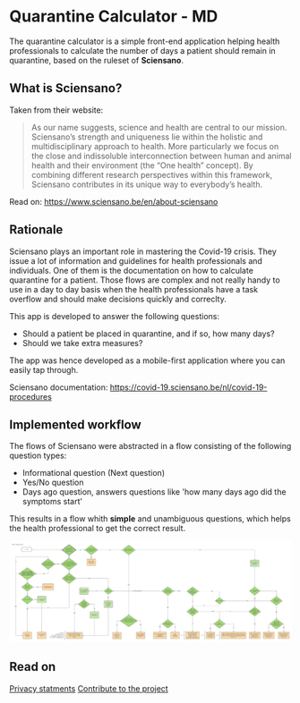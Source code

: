 # Quarantine Calculator - MD
The quarantine calculator is a simple front-end application helping health professionals to calculate
the number of days a patient should remain in quarantine, based on the ruleset of __Sciensano__. 

## What is Sciensano?
Taken from their website:

> As our name suggests, science and health are central to our mission. Sciensano’s strength and uniqueness lie within the holistic and multidisciplinary approach to health. More particularly we focus on the close and indissoluble interconnection between human and animal health and their environment (the “One health” concept). By combining different research perspectives within this framework, Sciensano contributes in its unique way to everybody’s health.

Read on: https://www.sciensano.be/en/about-sciensano 

## Rationale
Sciensano plays an important role in mastering the Covid-19 crisis. They issue a lot of information and guidelines
for health professionals and individuals. One of them is the documentation on how to calculate 
quarantine for a patient. Those flows are complex and not really handy to use in a day to day basis when the health
professionals have a task overflow and should make decisions quickly and correclty.

This app is developed to answer the following questions:
- Should a patient be placed in quarantine, and if so, how many days?
- Should we take extra measures?

The app was hence developed as a mobile-first application where you can easily tap through. 

Sciensano documentation:
https://covid-19.sciensano.be/nl/covid-19-procedures

## Implemented workflow
The flows of Sciensano were abstracted in a flow consisting of the following question types:

- Informational question (Next question)
- Yes/No question
- Days ago question, answers questions like 'how many days ago did the symptoms start'

This results in a flow whith **simple** and unambiguous questions, which helps the health professional
to get the correct result.

![Flow based on Sciensano documentation](./flow-v2.jpeg)

## Read on
[Privacy statments](./privacy.md)
[Contribute to the project](./contributing.md)

